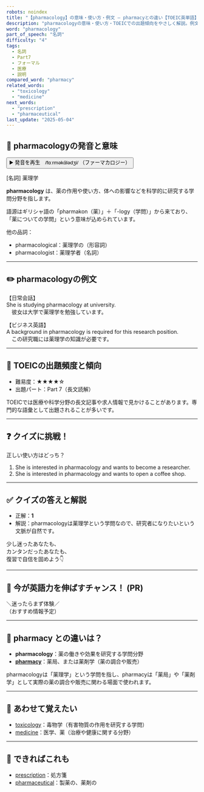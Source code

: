 ```yaml
---
robots: noindex
title: "【pharmacology】の意味・使い方・例文 ― pharmacyとの違い【TOEIC英単語】"
description: "pharmacologyの意味・使い方・TOEICでの出題傾向をやさしく解説。例文・クイズ付きでpharmacyとの違いもわかりやすく学べます。"
word: "pharmacology"
part_of_speech: "名詞"
difficulty: "4"
tags:
  - 名詞
  - Part7
  - フォーマル
  - 医療
  - 説明
compared_word: "pharmacy"
related_words:
  - "toxicology"
  - "medicine"
next_words:
  - "prescription"
  - "pharmaceutical"
last_update: "2025-05-04"
---
```


## 🔰 pharmacologyの発音と意味

<button class="play-audio" onclick="playTTS('pharmacology')">
  <span class="play-audio-main">
    ▶️ 発音を再生　/fɑːrməkɑ́lədʒi/
  </span>
  <span class="play-audio-sub">
    （ファーマカロジー）
  </span>
</button>

[名詞] 薬理学

**pharmacology** は、薬の作用や使い方、体への影響などを科学的に研究する学問分野を指します。

語源はギリシャ語の「pharmakon（薬）」＋「-logy（学問）」から来ており、「薬についての学問」という意味が込められています。

他の品詞：  
- pharmacological：薬理学の（形容詞）
- pharmacologist：薬理学者（名詞）

---

## ✏️ pharmacologyの例文

【日常会話】  
She is studying pharmacology at university.  
　彼女は大学で薬理学を勉強しています。

【ビジネス英語】  
A background in pharmacology is required for this research position.  
　この研究職には薬理学の知識が必要です。

---

## 🎯 TOEICの出題頻度と傾向

- 難易度：★★★★☆
- 出題パート：Part 7（長文読解）

TOEICでは医療や科学分野の長文記事や求人情報で見かけることがあります。専門的な語彙として出題されることが多いです。

---

## ❓ クイズに挑戦！

正しい使い方はどっち？

1. She is interested in pharmacology and wants to become a researcher.  
2. She is interested in pharmacology and wants to open a coffee shop.

---

## ✅ クイズの答えと解説

- 正解：**1**
- 解説：pharmacologyは薬理学という学問なので、研究者になりたいという文脈が自然です。

少し迷ったあなたも、  
カンタンだったあなたも、  
復習で自信を固めよう👇️

---

## 🚀 今が英語力を伸ばすチャンス！ (PR)

<div class="info-center">
＼迷ったらまず体験／<br>  
（おすすめ情報予定）
</div>

---

## 🤔  pharmacy との違いは？

- **pharmacology**：薬の働きや効果を研究する学問分野
- **[pharmacy](/word/pharmacy/)**：薬局、または薬剤学（薬の調合や販売）

pharmacologyは「薬理学」という学問を指し、pharmacyは「薬局」や「薬剤学」として実際の薬の調合や販売に関わる場面で使われます。

---

## 🧩 あわせて覚えたい

- [toxicology](/word/toxicology/)：毒物学（有害物質の作用を研究する学問）
- [medicine](/word/medicine/)：医学、薬（治療や健康に関する分野）

---

## 📖 できればこれも

- [prescription](/word/prescription/)：処方箋
- [pharmaceutical](/word/pharmaceutical/)：製薬の、薬剤の

<!-- cvid: aid11_bid39 -->
